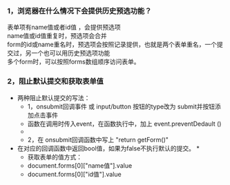 ### 1，浏览器在什么情况下会提供历史预选功能？

表单项有name值或者id值 ，会提供预选项 <br>
name值或id值重复时，预选项会合并 <br>
form的id或name重名时，预选项会按照记录提供，也就是两个表单重名，一个提交过，另一个也可以用历史预选项功能 <br>
多个form时，可以按照forms数组顺序访问表单。 <br>


### 2，阻止默认提交和获取表单值

* 两种阻止默认提交的写法：
    * 1，onsubmit回调事件 或 input/button 按钮的type改为 submit并按钮添加点击事件
    *    函数在调用时传入event，在函数执行中，加上 event.preventDedault ()
    * 
    * 2，在 onsubmit回调函数中写上 "return getForm()"
* 在对应的回调函数中返回bool值，如果为false不执行默认的提交。
    * 
    * 获取表单的值方式：
    *    document.forms[0]["name值"].value
    *    document.forms[0]["id值"].value
